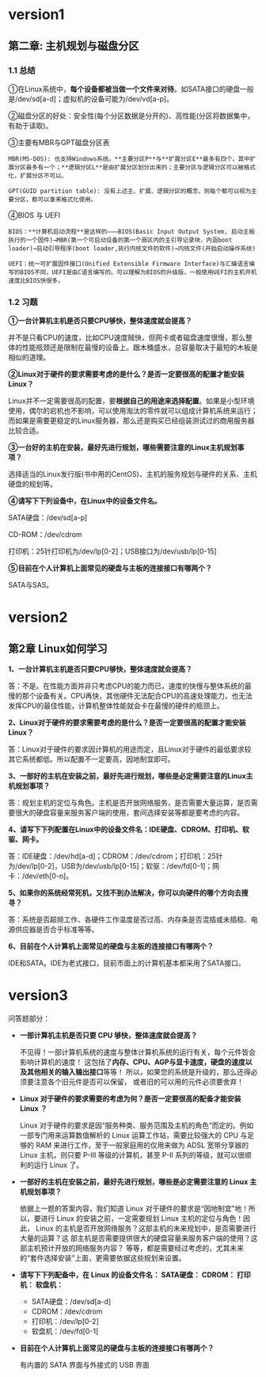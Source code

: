 # version1

## 第二章: 主机规划与磁盘分区

### 1.1 总结

①在Linux系统中，**每个设备都被当做一个文件来对待**。如SATA接口的硬盘一般是/dev/sd\[a-d\]；虚拟机的设备可能为/dev/vd\[a-p\]。

②磁盘分区的好处：安全性(每个分区数据是分开的)、高性能(分区将数据集中，有助于读取)。

③主要有MBR与GPT磁盘分区表

    MBR(MS-DOS): 也支持Windows系统。**主要分区P**与**扩展分区E**最多有四个，其中扩展分区最多有一个；**逻辑分区L**是由扩展分区划分出来的；主要分区与逻辑分区可以被格式化，扩展分区不可以。
    
    GPT(GUID partition table): 没有上述主、扩展、逻辑分区的概念，则每个都可以视为主要分区，都可以拿来格式化使用。

④BIOS 与 UEFI

    BIOS：**计算机启动流程**是这样的———BIOS(Basic Input Output System, 启动主板执行的一个固件)→MBR(第一个可启动设备的第一个扇区内的主引导记录块，内涵boot loader)→启动引导程序(boot loader,执行内核文件的软件)→内核文件(开始启动操作系统)
    
    UEFI：统一可扩展固件接口(Unified Extensible Firmware Interface)与汇编语言编写的BIOS不同，UEFI是由C语言编写的。可以理解为BIOS的升级版，一般使用UEFI的主机开机速度比BIOS快很多。

### 1.2 习题

**①一台计算机主机是否只要CPU够快，整体速度就会提高？**

并不是只看CPU的速度，比如CPU速度贼快，但网卡或者磁盘速度很慢，那么整体的性能瓶颈还是限制在最慢的设备上。跟木桶盛水，总容量取决于最短的木板是相似的道理。

**②Linux对于硬件的要求需要考虑的是什么？是否一定要很高的配置才能安装Linux？**

Linux并不一定需要很高的配置，要**根据自己的用途来选择配置**。如果是小型环境使用，偶尔的宕机也不影响，可以使用淘汰的零件就可以组成计算机系统来运行；而如果是需要更稳定的Linux服务器，那么还是购买已经组装测试过的商用服务器比较合适。

**③一台好的主机在安装，最好先进行规划，哪些需要注意的Linux主机规划事项？**

选择适当的Linux发行版(书中用的CentOS)、主机的服务规划与硬件的关系、主机硬盘的规划等。

**④请写下下列设备中，在Linux中的设备文件名。**

SATA硬盘：/dev/sd\[a-p\]

CD-ROM：/dev/cdrom

打印机：25针打印机为/dev/lp\[0-2\]；USB接口为/dev/usb/lp\[0-15\]

**⑤目前在个人计算机上面常见的硬盘与主板的连接接口有哪两个？**

SATA与SAS。

# version2

## **第2章 Linux如何学习**

**1、一台计算机主机是否只要CPU够快，整体速度就会提高？**

答：不是。在性能方面并非只考虑CPU的能力而已，速度的快慢与整体系统的最慢的那个设备有关。CPU再快，其他硬件无法配合CPU的高速处理能力，也无法发挥CPU的最佳性能，计算机整体性能就会卡在最慢的硬件的瓶颈上。

**2、Linux对于硬件的要求需要考虑的是什么？是否一定要很高的配置才能安装Linux？**

答：Linux对于硬件的要求因计算机的用途而定，且Linux对于硬件的最低要求较其它系统都低。所以配置不一定要高，因地制宜即可。

**3、一部好的主机在安装之前，最好先进行规划，哪些是必定需要注意的Linux主机规划事项？**

答：规划主机的定位与角色。主机是否开放网络服务，是否需要大量运算，是否需要很大的硬盘容量来服务客户端的使用，套间选择安装等都是要考虑的内容。

**4、请写下下列配置在Linux中的设备文件名：IDE硬盘、CDROM、打印机、软驱、网卡。**

答：IDE硬盘：/dev/hd\[a-d\]；CDROM：/dev/cdrom；打印机：25针为/dev/lp\[0-2\]，USB为/dev/usb/lp\[0-15\]；软驱：/dev/fd\[0-1\]；网卡：/dev/eth\[0-n\]。

**5、如果你的系统经常死机，又找不到办法解决，你可以向硬件的哪个方向去搜寻？**

答：系统是否超频工作、各硬件工作温度是否过高、内存条是否混插或未插稳、电源供应器是否合乎标准等等。

**6、目前在个人计算机上面常见的硬盘与主板的连接接口有哪两个？**

IDE和SATA。IDE为老式接口，目前市面上的计算机基本都采用了SATA接口。





# version3

问答题部分：

- **一部计算机主机是否只要 CPU 够快，整体速度就会提高？**

  不见得！一部计算机系统的速度与整体计算机系统的运行有关，每个元件皆会影响计算机的速度！ 这包括了**内存、CPU、AGP与显卡速度，硬盘的速度以及其他相关的输入输出接口**等等！ 所以，如果您的系统是升级的，那么还得必须要注意各个旧元件是否可以保留， 或者旧的可以用的元件必须要舍弃！

- **Linux 对于硬件的要求需要的考虑为何？是否一定要很高的配备才能安装 Linux ？**

  Linux 对于硬件的要求是因“服务种类、服务范围及主机的角色”而定的。例如一部专门用来运算数值解析的 Linux 运算工作站，需要比较强大的 CPU 与足够的 RAM 来进行工作，至于一般家庭用的仅用来做为 ADSL 宽带分享器的 Linux 主机，则只要 P-III 等级的计算机，甚至 P-II 系列的等级，就可以很顺利的运行 Linux 了。

- **一部好的主机在安装之前，最好先进行规划，哪些是必定需要注意的 Linux 主机规划事项？**

  依据上一题的答案内容，我们知道 Linux 对于硬件的要求是“因地制宜”地！所以，要进行 Linux 的安装之前，一定需要规划 Linux 主机的定位与角色！因此， Linux 的主机是否开放网络服务？这部主机的未来规划中，是否需要进行大量的运算？这 部主机是否需要提供很大的硬盘容量来服务客户端的使用？这部主机预计开放的网络服务内容？ 等等，都是需要经过考虑的，尤其未来的“套件选择安装”上面，更需要依据这些规划来设置。

- **请写下下列配备中，在 Linux 的设备文件名： SATA硬盘： CDROM： 打印机： 软盘机：**
  
  - SATA硬盘：/dev/sd[a-d]
  - CDROM：/dev/cdrom
  - 打印机：/dev/lp[0-2]
  - 软盘机：/dev/fd[0-1]
  
- **目前在个人计算机上面常见的硬盘与主板的连接接口有哪两个？**

  有内置的 SATA 界面与外接式的 USB 界面